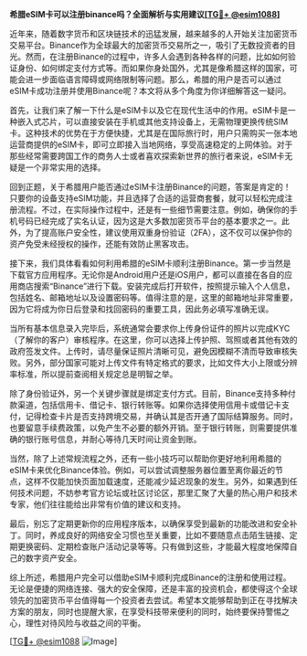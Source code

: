 **希腊eSIM卡可以注册binance吗？全面解析与实用建议[[TG💪+ @esim1088](https://t.me/s/esim1088)]**

近年来，随着数字货币和区块链技术的迅猛发展，越来越多的人开始关注加密货币交易平台。Binance作为全球最大的加密货币交易所之一，吸引了无数投资者的目光。然而，在注册Binance的过程中，许多人会遇到各种各样的问题，比如如何验证身份、如何绑定支付方式等。而如果你身处国外，尤其是像希腊这样的国家，可能会进一步面临语言障碍或网络限制等问题。那么，希腊的用户是否可以通过eSIM卡成功注册并使用Binance呢？本文将从多个角度为你详细解答这一疑问。

首先，让我们来了解一下什么是eSIM卡以及它在现代生活中的作用。eSIM卡是一种嵌入式芯片，可以直接安装在手机或其他支持设备上，无需物理更换传统SIM卡。这种技术的优势在于方便快捷，尤其是在国际旅行时，用户只需购买一张本地运营商提供的eSIM卡，即可立即接入当地网络，享受高速稳定的上网体验。对于那些经常需要跨国工作的商务人士或者喜欢探索新世界的旅行者来说，eSIM卡无疑是一个非常实用的选择。

回到正题，关于希腊用户能否通过eSIM卡注册Binance的问题，答案是肯定的！只要你的设备支持eSIM功能，并且选择了合适的运营商套餐，就可以轻松完成注册流程。不过，在实际操作过程中，还是有一些细节需要注意。例如，确保你的手机号码已经完成了实名认证，因为这是大多数加密货币平台的基本要求之一。此外，为了提高账户安全性，建议使用双重身份验证（2FA），这不仅可以保护你的资产免受未经授权的操作，还能有效防止黑客攻击。

接下来，我们具体看看如何利用希腊的eSIM卡顺利注册Binance。第一步当然是下载官方应用程序。无论你是Android用户还是iOS用户，都可以直接在各自的应用商店搜索“Binance”进行下载。安装完成后打开软件，按照提示输入个人信息，包括姓名、邮箱地址以及设置密码等。值得注意的是，这里的邮箱地址非常重要，因为它将成为你日后登录和找回密码的重要工具，因此务必填写准确无误。

当所有基本信息录入完毕后，系统通常会要求你上传身份证件的照片以完成KYC（了解你的客户）审核程序。在这里，你可以选择上传护照、驾照或者其他有效的政府签发文件。上传时，请尽量保证照片清晰可见，避免因模糊不清而导致审核失败。另外，部分国家可能对上传文件有特定格式的要求，比如文件大小上限或分辨率标准，所以提前查阅相关规定总是明智之举。

除了身份验证外，另一个关键步骤就是绑定支付方式。目前，Binance支持多种付款渠道，包括信用卡、借记卡、银行转账等。如果你选择使用信用卡或借记卡支付，记得检查卡片是否支持跨境交易，并确认其是否开通了国际结算服务。同时，也要留意手续费政策，以免产生不必要的额外开销。至于银行转账，则需要提供准确的银行账号信息，并耐心等待几天时间让资金到账。

当然，除了上述常规流程之外，还有一些小技巧可以帮助你更好地利用希腊的eSIM卡来优化Binance体验。例如，可以尝试调整服务器位置至离你最近的节点，这样不仅能加快页面加载速度，还能减少延迟现象的发生。另外，如果遇到任何技术问题，不妨参考官方论坛或社区讨论区，那里汇聚了大量的热心用户和技术专家，他们往往能给出非常有价值的建议和支持。

最后，别忘了定期更新你的应用程序版本，以确保享受到最新的功能改进和安全补丁。同时，养成良好的网络安全习惯也至关重要，比如不要随意点击陌生链接、定期更换密码、定期检查账户活动记录等等。只有做到这些，才能最大程度地保障自己的数字资产安全。

综上所述，希腊用户完全可以借助eSIM卡顺利完成Binance的注册和使用过程。无论是便捷的网络连接、强大的安全保障，还是丰富的投资机会，都使得这个全球领先的加密货币平台值得每一个投资者去尝试。希望本文能够帮助到正在寻找解决方案的朋友，同时也提醒大家，在享受科技带来便利的同时，始终要保持警惕之心，理性对待风险与收益之间的平衡。

[[TG💪+ @esim1088](https://t.me/s/esim1088) ![Image](https://i.postimg.cc/4NQfJmqS/Snipaste-2025-05-13-00-14-12.png)]